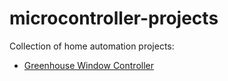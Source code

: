 # microcontroller-projects

Collection of home automation projects:

- [Greenhouse Window Controller](greenhouse-window-controller/README.md)
